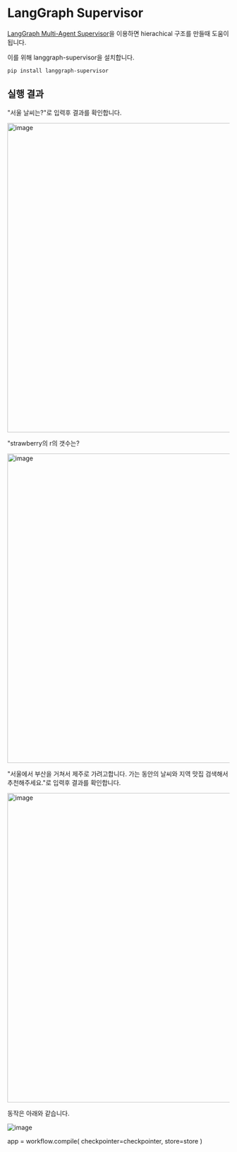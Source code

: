 # LangGraph Supervisor

[LangGraph Multi-Agent Supervisor](https://github.com/langchain-ai/langgraph-supervisor-py)을 이용하면 hierachical 구조를 만들때 도움이 됩니다.


이를 위해 langgraph-supervisor을 설치합니다.

```text
pip install langgraph-supervisor
```




## 실행 결과

"서울 날씨는?"로 입력후 결과를 확인합니다.

<img width="700" alt="image" src="https://github.com/user-attachments/assets/419f8ec9-1533-414a-9fae-f790538623b7" />


"strawberry의 r의 갯수는?

<img width="700" alt="image" src="https://github.com/user-attachments/assets/4f988649-0c2a-499b-abca-1bc9ac6f11dd" />


"서울에서 부산을 거쳐서 제주로 가려고합니다. 가는 동안의 날씨와 지역 맛집 검색해서 추천해주세요."로 입력후 결과를 확인합니다. 

<img width="700" alt="image" src="https://github.com/user-attachments/assets/f6d55fbc-186e-461d-9366-f1326417e2ed" />


동작은 아래와 같습니다.

![image](https://github.com/user-attachments/assets/b7ec2913-804b-4b4a-a1a9-d972ddb9a591)




app = workflow.compile(
    checkpointer=checkpointer,
    store=store
)
```
